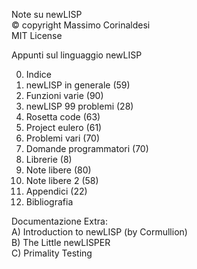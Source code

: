 Note su newLISP  
© copyright Massimo Corinaldesi  
MIT License  
    
Appunti sul linguaggio newLISP  
  
00) Indice  
01) newLISP in generale (59)  
02) Funzioni varie (90)  
03) newLISP 99 problemi (28)  
04) Rosetta code (63)  
05) Project eulero (61)  
06) Problemi vari (70)  
07) Domande programmatori (70)  
08) Librerie (8)  
09) Note libere (80)  
10) Note libere 2 (58)  
11) Appendici (22)  
12) Bibliografia  

Documentazione Extra:  
A) Introduction to newLISP (by Cormullion)  
B) The Little newLISPER  
C) Primality Testing  

